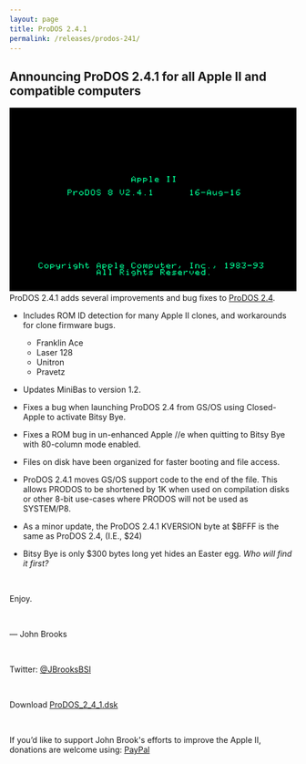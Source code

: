 ```yaml
---
layout: page
title: ProDOS 2.4.1
permalink: /releases/prodos-241/
---
```


## Announcing ProDOS 2.4.1 for all Apple II and compatible computers

<div style="width:100%"><img src="/pix/prodos241/ProDOS-2.4.1.png"></div>

<div style="width:100%">ProDOS 2.4.1 adds several improvements and bug fixes to <a href="/releases/prodos-24/">ProDOS 2.4</a>.</div>


* Includes ROM ID detection for many Apple II clones, and workarounds for clone firmware bugs.
  * Franklin Ace
  * Laser 128
  * Unitron
  * Pravetz

* Updates MiniBas to version 1.2.
* Fixes a bug when launching ProDOS 2.4 from GS/OS using Closed-Apple to activate Bitsy Bye.
* Fixes a ROM bug in un-enhanced Apple //e when quitting to Bitsy Bye with 80-column mode enabled.
* Files on disk have been organized for faster booting and file access.
* ProDOS 2.4.1 moves GS/OS support code to the end of the file. This allows PRODOS to be shortened by 1K when used on compilation disks or other 8-bit use-cases where PRODOS will not be used as SYSTEM/P8.
* As a minor update, the ProDOS 2.4.1 KVERSION byte at $BFFF is the same as ProDOS 2.4, (I.E., $24)
* Bitsy Bye is only $300 bytes long yet hides an Easter egg. <em>Who will find it first?</em>




<p>&nbsp;</p>

<div style="width:100%">
Enjoy.
</div>

<p>&nbsp;</p>

<div style="width:100%">
&mdash; John Brooks
</div>

<p>&nbsp;</p>

<div style="width:100%">
Twitter: <a href="https://www.twitter.com/JBrooksBSI">@JBrooksBSI</a>
</div>

<p>&nbsp;</p>

<div style="width:100%">
Download <a href="https://mirrors.apple2.org.za/ftp.apple.asimov.net/images/masters/prodos/ProDOS_2_4_1.dsk">ProDOS_2_4_1.dsk</a>
</div>

<p>&nbsp;</p>

<div style="width:100%">
If you’d like to support John Brook's efforts to improve the Apple II, donations are welcome using: <a href="https://www.paypal.me/JBrooksBSI">PayPal</a>
</div>
